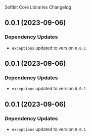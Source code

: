 Softkit Core Libraries Changelog
## 0.0.1 (2023-09-06)

### Dependency Updates

* `exceptions` updated to version `0.0.1`
## 0.0.1 (2023-09-06)

### Dependency Updates

* `exceptions` updated to version `0.0.1`
## 0.0.1 (2023-09-06)

### Dependency Updates

* `exceptions` updated to version `0.0.1`
